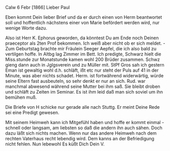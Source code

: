  Calw 6 Febr [1866]
Lieber Paul

Eben kommt Dein lieber Brief und da er durch einen von Herm beantwortet soll und hoffentlich nächstens einer von Marie befördert werden wird, nur wenige Worte dazu.

Also ist Herr K. Ephorus geworden, da könntest Du am Ende noch Deinen praeceptor als 2ten Prof bekommen. Ich weiß aber nicht ob er sich meldet. - Zum Geburtstag brachte mir Fräulein Seeger Aepfel, die ich also bald zu vertilgen hoffe. In Altbg lag Zimmer im Bett. Ich predigte, Schwarz hielt die Miss.stunde zur Monatstunde kamen wohl 200 Brüder zusammen. Schwz gieng dann auch in Jglgsverein und zu Müller mit. StPf Gros sah ich gestern Eman ist gewaltig wohl d.h. schläft, ißt etc nur steht der Puls auf 41 in der Minute, was aber nichts schadet. Herm. ist fortwährend widerwärtig, würde seine Eltern fast ausbeuteln, so sehr denkt er nur an sich. Rud. war manchmal abwesend während seine Mutter bei ihm saß. Sie bleibt droben und schläft zu Zeiten im Seminar. Es ist ihm leid daß man sich soviel um ihn bemühen muß.

Die Briefe von H schicke nur gerade alle nach Stuttg. Er meint Deine Rede sei eine Predigt gewesen.

Mit seinem Heimweh kann ich Mitgefühl haben und hoffe er kommt einmal - schnell oder langsam, am liebsten so daß die andern ihn auch sähen. Doch dazu läßt sich nichts machen. Wenn nur das andere Heimweh nach dem rechten Vaterhaus recht lebendig wird. Dem kanns an der Befriedigung nicht fehlen. 
Nun lebewohl Es küßt Dich
 Dein V.
